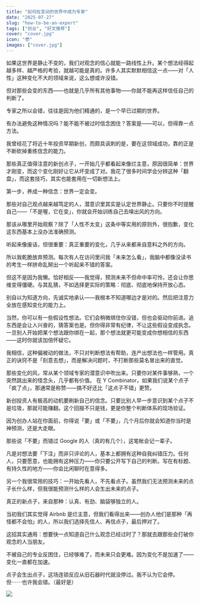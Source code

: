 ```yaml
---
title: "如何在变动的世界中成为专家"
date: "2025-07-27"
slug: "how-to-be-an-expert"
tags: ["创业", "好文推荐"]
cover: "cover.jpg"
icon: "😎"
images: ["cover.jpg"]
---
```

如果这世界是静止不变的，我们对观念的信心就能一路线性上升。某个想法经得起越多样、越严格的考验，就越可能是真的。许多人其实默默相信这一点——对「人性」这种变化不大的领域来说，这么想或许没错。



但对那些会变的东西——也就是几乎所有其他事物——你就不能再这样信任自己的判断了。



专家之所以会错，往往是因为他们精通的，是一个早已过期的世界。



有办法避免这种情况吗？能不能不被过时信念困住？答案是——可以，但得靠一点方法。



我曾经花了将近十年投资早期新创，而颇具讽刺的是，要在这领域成功，靠的正是不断砍掉重练信念的能力。



那些真正值得注意的新创点子，一开始几乎都看起来像烂主意，原因很简单：世界才刚变，而这个变化刚好让它从坏变成了对。我花了很多时间学会分辨这种「翻盘」，而这套技巧，其实也能套用在一切新想法上。



第一步，养成一种信念：世界一定会变。



那些对自己观点越来越笃定的人，潜意识里其实是认定世界静止。只要你不时提醒自己——「不是喔，它在变」，你就会开始训练自己去嗅出风的方向。



那该从哪里开始观察？除了「人性不太变」这条中等实用的原则外，很抱歉，变化这东西基本上没办法准确预测。



听起来像废话，但很重要：真正重要的变化，几乎从来都来自意料之外的方向。



所以我乾脆放弃预测。每次有人在访问里问我「未来怎么看」，我脑中都像没读书的考生一样拼命乱掰出一个听起来不错的答案。



但这不是因为我懒。恰好相反——我觉得，预测未来不但命中率可怜，还会让你思维变得僵硬。与其乱猜，不如选择更实际的策略：彻底、彻底地保持开放心态。



别自以为知道方向，先诚实地承认——我根本不知道哪边才是对的。然后把注意力全放在感知变化的能力上。



当然，你可以有一些假设性想法。它们会稍微绑住你没错，但也会驱动你前进。追东西是会让人兴奋的，猜答案也是。但你得非常有纪律，不让这些假设变成执念。
一旦别人开始把某个想法跟你绑在一起，那个想法就更可能变成你想相信的东西——这时你就该加倍怀疑它。



我相信，这种偏被动的做法，不只对判断想法有帮助，连产出想法也一样管用。真正的诀窍不是「刻意去想」，而是解决问题时，不打断那些莫名冒出来的直觉。



那些变化的风，常从某个领域专家的潜意识中吹出来。只要你对某件事够熟，一个突然跳出来的怪念头，几乎都有价值。
在 Y Combinator，如果我们说某个点子「疯了点」，那通常是称赞——搞不好还比「这点子不错」更赞。



新创投资人有极高的动机要刷新自己的信念。只要比别人早一步意识到某个点子不是垃圾，那就可能赚翻。这个回报不只是钱，更是你整个判断体系的现场验证。



因为创办人站在你面前，你得说「要」或「不要」，几个月后你就会知道你当时是神预测，还是大走眼。



那些说「不要」而错过 Google 的人（真的有几个），这笔帐会记一辈子。



凡是对想法要「下注」而非只评论的人，基本上都拥有这种自我纠错压力。任何人，只要愿意，也能拥有这种压力——你只要公开写下自己的判断。写在有标题、有持久性的地方——你会比闲聊时在意得多。



另一个我很常用的技巧：一开始先看人，不先看点子。虽然我们无法预测未来的点子长什么样，但我很能预测什么样的人会生出未来的点子。



真正的新点子，来自那种：认真、有劲、脑袋够独立的人。



当初我们其实觉得 Airbnb 是烂主意，但我们看得出来——创办人他们是那种「再怪都不会怕」的人，所以我们选择先信人、再信点子，最后押对了。



这招其实通用：想要快一点知道自己什么观念已经过时了？那就去跟那些会打破你观念的人当朋友。



不被自己的专业反困住，已经够难了，而未来只会更难。因为变化不是加速了——变化一直都在加速。



点子会生出点子，这场连锁反应从旧石器时代就没停过。我不认为它会停。
但⋯⋯也许我会错。（最好是）




![](https://prod-files-secure.s3.us-west-2.amazonaws.com/112d0858-5090-4d34-a606-b75eb8d65fd2/46476355-9cf3-4e99-9b7a-3531bc426380/1000202064.png?X-Amz-Algorithm=AWS4-HMAC-SHA256&X-Amz-Content-Sha256=UNSIGNED-PAYLOAD&X-Amz-Credential=ASIAZI2LB4666GNJWWQS%2F20251008%2Fus-west-2%2Fs3%2Faws4_request&X-Amz-Date=20251008T231124Z&X-Amz-Expires=3600&X-Amz-Security-Token=IQoJb3JpZ2luX2VjEC4aCXVzLXdlc3QtMiJHMEUCIQCneO5LDFfyyQAGO4zSEM8LeRncyMLdZ2acNOAeEBaXngIgc866vnOdF0hf4lhc303aEaPGuDLUkXSNvxI%2Bn3kSCo4qiAQIx%2F%2F%2F%2F%2F%2F%2F%2F%2F%2F%2FARAAGgw2Mzc0MjMxODM4MDUiDAZWN718l5f1MSf%2BlyrcA3OvY4xhUCi9MnqRs%2BMor6Lt1%2F4DDz6RSucXnlq7%2Fc6esHtTdYyJZpEuHmYodZMV1P45UVogJu2oCZOiuciNn3JKcEQqTeFp2Q1qDMfz7EXJrlHIiKDD7MP62a%2F0AJV%2BYyQ37kYr3K0isQrLmVWYq1067%2BR7j8jXehWpOlX6jQpmeoT5GETp%2BNoD5gRU9%2FGLdt7KBWe0VaRfUsmbP919MjO8cWdr7D719pYbyDRUyMyjDO3ypsVvjWd1wyy%2BaOrBpToGogt5ip9EzNMosRuIWX60OPExvtczU7IYAoyYa8HkWluquDJv3DO62zzPJSCs4GnjekDWk72BZBHJmsgj1vWh8tMt2XhXkKy8lnIDMG5AOWA8ZLF%2FkLNttW6ZQ7jIPsqaqpXzsd7%2FEskGbunhdFkyasLPpCccNubotwZCf6%2Fc87NmrCZe%2FZ4d19Bd0itUiAql%2B1iYN4oJbPOcQcoy1ewLwP%2BdmlHdH2hGnAbRkbjy2vQzOoW8tHRf0r12NQjiKKYG0vQqhoG9kOGuXrNedm1fbIRYoDqwnJpg1msqsfSzQFPUpTLBBx0LSCmJ63RXMYOcFhYzDkVnmrnHMynxpDDQFagTgAKGAlRZvmNZy2a2HL%2F4UAxTRUBma2WnMKDEm8cGOqUBlbYqx69DhruMoqsIAo%2FsGsGOeUmuA3x9k60OU1THSW1hB1y0UQmGd%2BC9aIR%2FZq%2Bi7V8ScaPEXrRC0JyE4VT5ARHTrX%2FoDr1MEuVAWetcnKzYWxsr2HsAp1g6ZrWJalrgaMR3CYNwBPU5Kim71ULrJicbDUC1gYm99e%2FMu164eirNci%2FwQvCWoPWYgJEv43K5CK%2BK90Wy42r4zz2yazcwf6Zc9zIc&X-Amz-Signature=6f23b66b5bd8cd38f335bb84982bea220f3269b558ddb37a819bcd1c144362bc&X-Amz-SignedHeaders=host&x-amz-checksum-mode=ENABLED&x-id=GetObject)

